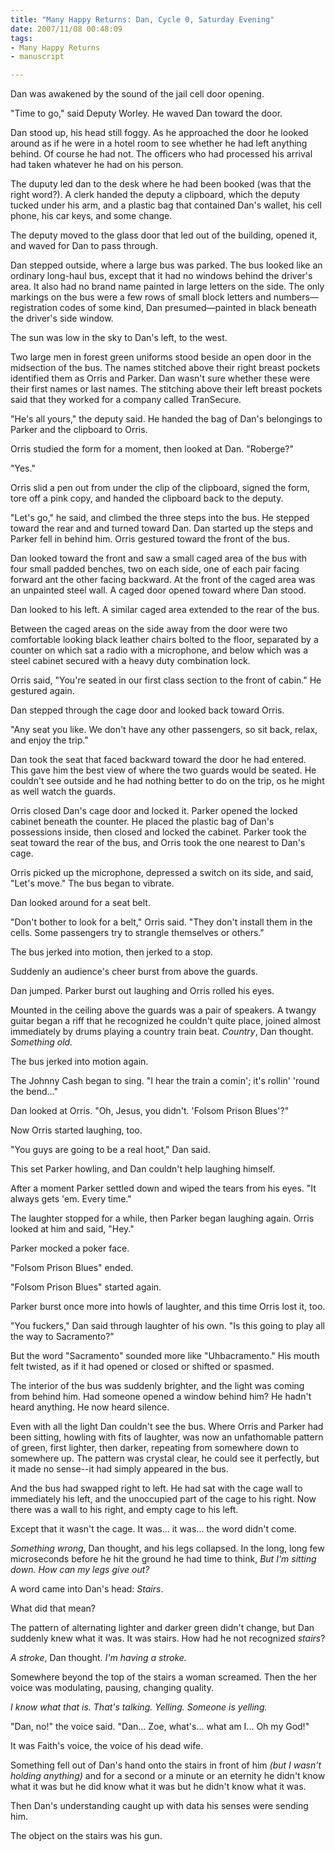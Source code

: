 ```yaml
--- 
title: "Many Happy Returns: Dan, Cycle 0, Saturday Evening"
date: 2007/11/08 00:48:09
tags: 
- Many Happy Returns
- manuscript

---
```


Dan was awakened by the sound of the jail cell door opening.

"Time to go," said Deputy Worley.  He waved Dan toward the door.

Dan stood up, his head still foggy.  As he approached the door he looked around as if he were in a hotel room to see whether he had left anything behind.  Of course he had not.  The officers who had processed his arrival had taken whatever he had on his person.

The duputy led dan to the desk where he had been booked (was that the right word?).  A clerk handed the deputy a clipboard, which the deputy tucked under his arm, and a plastic bag that contained Dan's wallet, his cell phone, his car keys, and some change.

The deputy moved to the glass door that led out of the building, opened it, and waved for Dan to pass through.

Dan stepped outside, where a large bus was parked.  The bus looked like an ordinary long-haul bus, except that it had no windows behind the driver's area.  It also had no brand name painted in large letters on the side.  The only markings on the bus were a few rows of small block letters and numbers—registration codes of some kind, Dan presumed—painted in black beneath the driver's side window.

The sun was low in the sky to Dan's left, to the west.

Two large men in forest green uniforms stood beside an open door in the midsection of the bus.  The names stitched above their right breast pockets identified them as Orris and Parker.  Dan  wasn't sure whether these were their first names or last names.  The stitching above their left breast pockets said that they worked for a company called TranSecure.

"He's all yours," the deputy said.  He handed the bag of Dan's belongings to Parker and the clipboard to Orris.

Orris studied the form for a moment, then looked at Dan.  "Roberge?"

"Yes."

Orris slid a pen out from under the clip of the clipboard, signed the form, tore off a pink copy, and handed the clipboard back to the deputy.

"Let's go," he said, and climbed the three steps into the bus.  He stepped toward the rear and and turned toward Dan.  Dan started up the steps and Parker fell in behind him.  Orris gestured toward the front of the bus.

Dan looked toward the front and saw a small caged area of the bus with four small padded benches, two on each side, one of each pair facing forward ant the other facing backward.  At the front of the caged area was an unpainted steel wall.  A caged door opened toward where Dan stood.

Dan looked to his left.  A similar caged area extended to the rear of the bus.

Between the caged areas on the side away from the door were two comfortable looking black leather chairs bolted to the floor, separated by a counter on which sat a radio with a microphone, and below which was a steel cabinet secured with a heavy duty combination lock.

Orris said, "You're seated in our first class section to the front of cabin."  He gestured again.

Dan stepped through the cage door and looked back toward Orris.

"Any seat you like.  We don't have any other passengers, so sit back, relax, and enjoy the trip."

Dan took the seat that faced backward toward the door he had entered.  This gave him the best view of where the two guards would be seated.  He couldn't see outside and he had nothing better to do on the trip, os he might as well watch the guards.

Orris closed Dan's cage door and locked it.  Parker opened the locked cabinet beneath the counter.  He placed the plastic bag of Dan's possessions inside, then closed and locked the cabinet.  Parker took the seat toward the rear of the bus, and Orris took the one nearest to Dan's cage.

Orris picked up the microphone, depressed a switch on its side, and said, "Let's move."  The bus began to vibrate.

Dan looked around for a seat belt.

"Don't bother to look for a belt," Orris said.  "They don't install them in the cells.  Some passengers try to strangle themselves or others."

The bus jerked into motion, then jerked to a stop.

Suddenly an audience's cheer burst from above the guards.

Dan jumped.  Parker burst out laughing and Orris rolled his eyes.

Mounted in the ceiling above the guards was a pair of speakers.  A twangy guitar began a riff that he recognized he couldn't quite place, joined almost immediately by drums playing a country train beat.  <em>Country</em>, Dan thought.  <em>Something old.</em>

The bus jerked into motion again.

The Johnny Cash began to sing.  "I hear the train a comin'; it's rollin' 'round the bend..."

Dan looked at Orris.  "Oh, Jesus, you didn't.  'Folsom Prison Blues'?"

Now Orris started laughing, too.

"You guys are going to be a real hoot," Dan said.

This set Parker howling, and Dan couldn't help laughing himself.

After a moment Parker settled down and wiped the tears from his eyes.  "It always gets 'em.  Every time."

The laughter stopped for a while, then Parker began laughing again.  Orris looked at him and said, "Hey."

Parker mocked a poker face.

"Folsom Prison Blues" ended.

"Folsom Prison Blues" started again.

Parker burst once more into howls of laughter, and this time Orris lost it, too.

"You fuckers," Dan said through laughter of his own.  "Is this going to play all the way to Sacramento?"

But the word "Sacramento" sounded more like "Uhbacramento."  His mouth felt twisted, as if it had opened or closed or shifted or spasmed.

The interior of the bus was suddenly brighter, and the light was coming from behind him.  Had someone opened a window behind him?  He hadn't heard anything.  He now heard silence.

Even with all the light Dan couldn't see the bus.  Where Orris and Parker had been sitting, howling with fits of laughter, was now an unfathomable pattern of green, first lighter, then darker, repeating from somewhere down to somewhere up.  The pattern was crystal clear, he could see it perfectly, but it made no sense--it had simply appeared in the bus.

And the bus had swapped right to left.  He had sat with the cage wall to immediately his left, and the unoccupied part of the cage to his right.  Now there was a wall to his right, and empty cage to his left.

Except that it wasn't the cage.  It was...  it was...  the word didn't come.

<em>Something wrong</em>, Dan thought, and his legs collapsed.  In the long, long few microseconds before he hit the ground he had time to think, <em>But I'm sitting down.  How can my legs give out?</em>

A word came into Dan's head:  <em>Stairs</em>.

What did that mean?

The pattern of alternating lighter and darker green didn't change, but Dan suddenly knew what it was.  It was stairs.  How had he not recognized <em>stairs</em>?

<em>A stroke</em>, Dan thought.  <em>I'm having a stroke.</em>

Somewhere beyond the top of the stairs a woman screamed.  Then the her voice was modulating, pausing, changing quality.

<em>I know what that is.  That's talking.  Yelling.  Someone is yelling.</em>

"Dan, no!" the voice said.  "Dan...  Zoe, what's... what am I... Oh my God!"

It was Faith's voice, the voice of his dead wife.

Something fell out of Dan's hand onto the stairs in front of him <em>(but I wasn't holding anything)</em> and for a second or a minute or an eternity he didn't know what it was but he did know what it was but he didn't know what it was.

Then Dan's understanding caught up with data his senses were sending him.

The object on the stairs was his gun.
